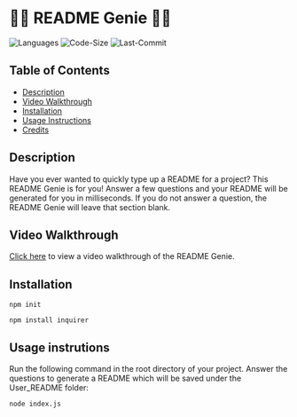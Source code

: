 # :genie_man: README Genie :genie_man:

![Languages](https://img.shields.io/github/languages/top/rucatues/README-Genie)
![Code-Size](https://img.shields.io/github/languages/code-size/rucatues/README-Genie)
![Last-Commit](https://img.shields.io/github/last-commit/rucatues/README-Genie)


## Table of Contents

* [Description](#description)
* [Video Walkthrough](#video-walkthrough)
* [Installation](#installation)
* [Usage Instructions](#usage-instructions)
* [Credits](#credits)


## Description

Have you ever wanted to quickly type up a README for a project? This README Genie is for you! Answer a few questions and your README will be generated for you in milliseconds. If you do not answer a question, the README Genie will leave that section blank. 

## Video Walkthrough

[Click here](https://drive.google.com/file/d/13uErwDc3j9GDFtmnDyHeNHIp7fBhRZt0/view) to view a video walkthrough of the README Genie. 

## Installation

`npm init`
  
`npm install inquirer`

## Usage instrutions

Run the following command in the root directory of your project. Answer the questions to generate a README which will be saved under the User_README folder:
  
`node index.js`